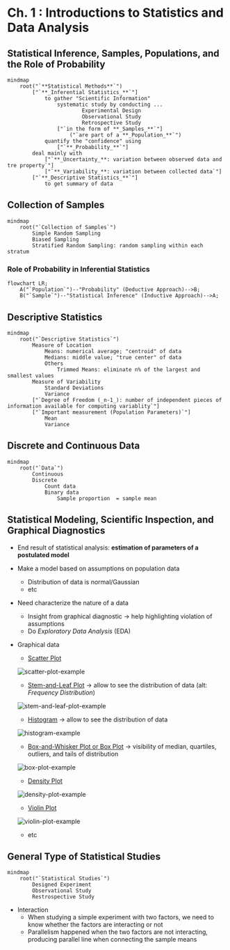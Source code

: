 # Ch. 1 : Introductions to Statistics and Data Analysis

<script src="https://cdn.mathjax.org/mathjax/latest/MathJax.js?config=TeX-AMS-MML_HTMLorMML" type="text/javascript"></script>

## Statistical Inference, Samples, Populations, and the Role of Probability

```mermaid
mindmap
    root("`**Statistical Methods**`")
        ["`**_Inferential Statistics_**`"]
            to gather "Scientific Information"
                systematic study by conducting ...
                        Experimental Design
                        Observational Study
                        Retrospective Study
                ["`in the form of **_Samples_**`"]
                    ("`are part of a **_Population_**`")
            quantify the "confidence" using
                ["`**_Probability_**`"]
        deal mainly with
            ["`**_Uncertainty_**: variation between observed data and tre property`"]
            ["`**_Variability_**: variation between collected data`"]
        ["`**_Descriptive Statistics_**`"]
            to get summary of data
```

## Collection of Samples

```mermaid           
mindmap
    root("`Collection of Samples`")
        Simple Random Sampling
        Biased Sampling
        Stratified Random Sampling: random sampling within each stratum
```

### Role of Probability in Inferential Statistics

```mermaid
flowchart LR;
    A("`Population`")--"Probability" (Deductive Approach)-->B;
    B("`Sample`")--"Statistical Inference" (Inductive Approach)-->A;
```

## Descriptive Statistics

```mermaid
mindmap
    root("`Descriptive Statistics`")
        Measure of Location
            Means: numerical average; "centroid" of data
            Medians: middle value; "true center" of data 
            Others
                Trimmed Means: eliminate n% of the largest and smallest values
        Measure of Variability
            Standard Deviations
            Variance
        ["`Degree of Freedom (_n-1_): number of independent pieces of information available for computing variablity`"]
        ["`Important measurement (Population Parameters)`"]
            Mean
            Variance
```

## Discrete and Continuous Data

```mermaid
mindmap
    root("`Data`")
        Continuous
        Discrete
            Count data
            Binary data
                Sample proportion  = sample mean
```

## Statistical Modeling, Scientific Inspection, and Graphical Diagnostics

- End result of statistical analysis: **estimation of parameters of a postulated model**
- Make a model based on assumptions on population data
    - Distribution of data is normal/Gaussian
    - etc
- Need characterize the nature of a data
    - Insight from graphical diagnostic -> help highlighting violation of assumptions
    - Do _Exploratory Data Analysis_ (EDA)
- Graphical data
    - [Scatter Plot](https://en.wikipedia.org/wiki/Scatter_plot)

    ![scatter-plot-example](https://upload.wikimedia.org/wikipedia/commons/a/af/Scatter_diagram_for_quality_characteristic_XXX.svg)

    - [Stem-and-Leaf Plot](https://en.wikipedia.org/wiki/Stem-and-leaf_display) -> allow to see the distribution of data (alt: _Frequency Distribution_)

    ![stem-and-leaf-plot-example](https://mathspace-production-media.mathspace.co/media/upload/images/001_Chapter_Entries/Data_Analysis/stem-and-leaf-plot.png)

    - [Histogram](https://en.wikipedia.org/wiki/Histogram) -> allow to see the distribution of data

    ![histogram-example](https://upload.wikimedia.org/wikipedia/commons/1/1d/Example_histogram.png)

    - [Box-and-Whisker Plot or Box Plot](https://en.wikipedia.org/wiki/Box_plot) -> visibility of median, quartiles, outliers, and tails of distribution
  
    ![box-plot-example](https://upload.wikimedia.org/wikipedia/commons/f/fa/Michelsonmorley-boxplot.svg)

    - [Density Plot](https://www.geeksforgeeks.org/density-plots-with-pandas-in-python/)

    ![density-plot-example](https://media.geeksforgeeks.org/wp-content/uploads/20201116233017/speeding.png)

    - [Violin Plot](https://en.wikipedia.org/wiki/Violin_plot)

    ![violin-plot-example](https://upload.wikimedia.org/wikipedia/commons/3/3a/Violin_plot.gif)

    - etc

## General Type of Statistical Studies

```mermaid
mindmap
    root("`Statistical Studies`")
        Designed Experiment
        Observational Study
        Restrospective Study
```

- Interaction
  - When studying a simple experiment with two factors, we need to know whether the factors are interacting or not
  - Parallelism happened when the two factors are not interacting, producing parallel line when connecting the sample means